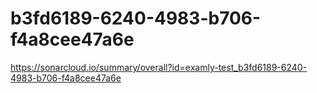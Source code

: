 # b3fd6189-6240-4983-b706-f4a8cee47a6e
https://sonarcloud.io/summary/overall?id=examly-test_b3fd6189-6240-4983-b706-f4a8cee47a6e
